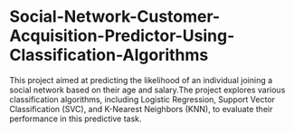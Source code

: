 # Social-Network-Customer-Acquisition-Predictor-Using-Classification-Algorithms
This project aimed at predicting the likelihood of an individual joining a social network based on their age and salary.The project explores various classification algorithms, including Logistic Regression, Support Vector Classification (SVC), and K-Nearest Neighbors (KNN), to evaluate their performance in this predictive task.

